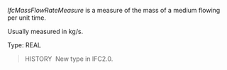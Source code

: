 ﻿_IfcMassFlowRateMeasure_ is a measure of the mass of a medium flowing per unit time.

Usually measured in kg/s.

Type: REAL

> HISTORY&nbsp; New type in IFC2.0.
